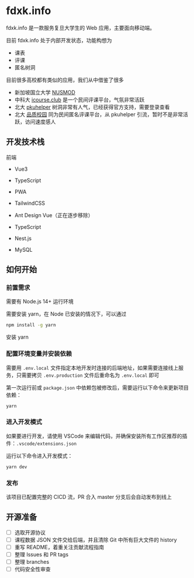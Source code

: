 # fdxk.info

fdxk.info 是一款服务复旦大学生的 Web 应用，主要面向移动端。

目前 fdxk.info 处于内部开发状态，功能构想为

* 课表
* 评课
* 匿名树洞

目前很多高校都有类似的应用，我们从中借鉴了很多

* 新加坡国立大学 [NUSMOD](https://nusmods.com/)
* 中科大 [icourse.club](https://icourse.club/) 是一个民间评课平台，气氛非常活跃
* 北大 [pkuhelper](https://pkuhelper.pku.edu.cn/hole/) 树洞非常有人气，已经获得官方支持，需要登录查看
* 北大 [品质校园](https://courses.pinzhixiaoyuan.com/) 同为民间匿名评课平台，从 pkuhelper 引流，暂时不是非常活跃，访问速度感人

## 开发技术栈

前端

* Vue3
* TypeScript
* PWA
* TailwindCSS
* Ant Design Vue（正在逐步移除）

* TypeScript
* Nest.js
* MySQL

## 如何开始

### 前置需求

需要有 Node.js 14+ 运行环境

需要安装 yarn，在 Node 已安装的情况下，可以通过

```sh
npm install -g yarn
```

安装 yarn

### 配置环境变量并安装依赖

需要用 `.env.local` 文件指定本地开发时连接的后端地址，如果需要连接线上服务，只需要拷贝 `.env.production` 文件后重命名为 `.env.local` 即可

第一次运行前或 `package.json` 中依赖包被修改后，需要运行以下命令来更新项目依赖：

```sh
yarn
```

### 进入开发模式

如果要进行开发，请使用 VSCode 来编辑代码，并确保安装所有工作区推荐的插件：`.vscode/extensions.json`

运行以下命令进入开发模式：

```sh
yarn dev
```

### 发布

该项目已配置完整的 CICD 流，PR 合入 master 分支后会自动发布到线上

## 开源准备

- [ ] 选取开源协议
- [ ] 课程数据 JSON 文件交给后端，并且清除 Git 中所有巨大文件的 history
- [ ] 重写 README，着重关注贡献流程指南
- [ ] 整理 Issues 和 PR tags
- [ ] 整理 branches
- [ ] 代码安全性审查
